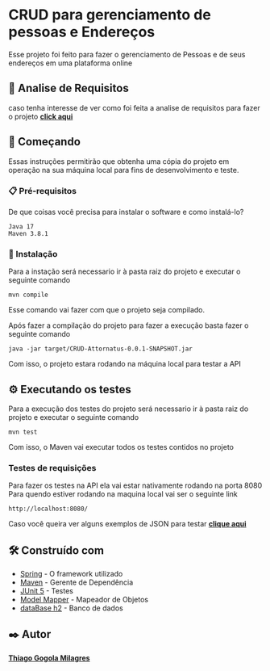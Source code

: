 
# CRUD para gerenciamento de pessoas e Endereços

Esse projeto foi feito para fazer o gerenciamento de Pessoas e de seus endereços em uma plataforma online

## 💬 Analise de Requisitos

caso tenha interesse de ver como foi feita a analise de requisitos para fazer o projeto **[click aqui](https://github.com/thiago514/Teste-Tecnico-Back-End---Attornatus/blob/main/Analise_de_requisitos/AnaliseDeRequisitos.md)**

## 🚀 Começando

Essas instruções permitirão que obtenha uma cópia do projeto em operação na sua máquina local para fins de desenvolvimento e teste.

### 📋 Pré-requisitos

De que coisas você precisa para instalar o software e como instalá-lo?

```
Java 17
Maven 3.8.1
```

### 🔧 Instalação

Para a instação será necessario ir à pasta raiz do projeto e executar o seguinte comando

```
mvn compile
```
Esse comando vai fazer com que o projeto seja compilado.

Após fazer a compilação do projeto para fazer a execução basta fazer o seguinte comando

```
java -jar target/CRUD-Attornatus-0.0.1-SNAPSHOT.jar
```

Com isso, o projeto estara rodando na máquina local para testar a API

## ⚙️ Executando os testes

Para a execução dos testes do projeto será necessario ir à pasta raiz do projeto e executar o seguinte comando

```
mvn test
```

Com isso, o Maven vai executar todos os testes contidos no projeto

### Testes de requisições
Para fazer os testes na API ela vai estar nativamente rodando na porta 8080
Para quendo estiver rodando na maquina local vai ser o seguinte link
```
http://localhost:8080/
```
Caso você queira ver alguns exemplos de JSON para testar **[clique aqui](https://github.com/thiago514/Teste-Tecnico-Back-End---Attornatus/blob/main/Analise_de_requisitos/AnaliseDeRequisitos/Comandos%20e%20formatos%20JSON%20para%20a%20API.md)**
## 🛠️ Construído com


* [Spring](https://spring.io/) - O framework utilizado
* [Maven](https://maven.apache.org/) - Gerente de Dependência
* [JUnit 5](https://junit.org/junit5/) - Testes
* [Model Mapper](https://modelmapper.org/) - Mapeador de Objetos
* [dataBase h2](h2database.com/) - Banco de dados

## ✒️ Autor

**[Thiago Gogola Milagres](https://github.com/thiago514/)**
